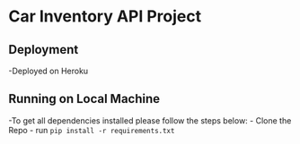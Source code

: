 # Car Inventory API Project

## Deployment
-Deployed on Heroku

## Running on Local Machine

-To get all dependencies installed please follow the steps below:
    - Clone the Repo
    - run `pip install -r requirements.txt`